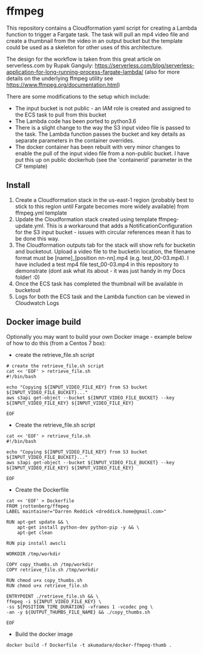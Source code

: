 # ffmpeg

This repository contains a Cloudformation yaml script for creating a Lambda function to trigger a Fargate task. The task will pull an mp4 video file and create a thumbnail from the video in an output bucket but the template could be used as a skeleton for other uses of this architecture.

The design for the workflow is taken from this great article on serverless.com by Rupak Ganguly: https://serverless.com/blog/serverless-application-for-long-running-process-fargate-lambda/ (also for more details on the underlying ffmpeg utility see https://www.ffmpeg.org/documentation.html)

There are some modifications to the setup which include:
* The input bucket is not public - an IAM role is created and assigned to the ECS task to pull from this bucket
* The Lambda code has been ported to python3.6
* There is a slight change to the way the S3 input video file is passed to the task. The Lambda function passes the bucket and key details as separate parameters in the container overrides.
* The docker container has been rebuilt with very minor changes to enable the pull of the input video file from a non-public bucket. I have put this up on public dockerhub (see the 'containerid' parameter in the CF template)

## Install

1. Create a Cloudformation stack in the us-east-1 region (probably best to stick to this region until Fargate becomes more widely available) from ffmpeg.yml template
1. Update the Cloudformation stack created using template ffmpeg-update.yml. This is a workaround that adds a NotificationConfiguration for the S3 input bucket - issues with circular references mean it has to be done this way.
1. The Cloudformation outputs tab for the stack will show refs for bucketin and bucketout. Upload a video file to the bucketin location, the filename format must be [name]_[position nn-nn].mp4 (e.g. test_00-03.mp4). I have included a test mp4 file test_00-03.mp4 in this repository to demonstrate (dont ask what its about - it was just handy in my Docs folder! :0)
1. Once the ECS task has completed the thumbnail will be available in bucketout
1. Logs for both the ECS task and the Lambda function can be viewed in Cloudwatch Logs


## Docker image build

Optionally you may want to build your own Docker image - example below of how to do this (from a Centos 7 box):

* create the retrieve_file.sh script
```
# create the retrieve_file.sh script
cat << 'EOF' > retrieve_file.sh
#!/bin/bash

echo "Copying ${INPUT_VIDEO_FILE_KEY} from S3 bucket ${INPUT_VIDEO_FILE_BUCKET}..."
aws s3api get-object --bucket ${INPUT_VIDEO_FILE_BUCKET} --key ${INPUT_VIDEO_FILE_KEY} ${INPUT_VIDEO_FILE_KEY}

EOF
```
* Create the retrieve_file.sh script
```
cat << 'EOF' > retrieve_file.sh
#!/bin/bash

echo "Copying ${INPUT_VIDEO_FILE_KEY} from S3 bucket ${INPUT_VIDEO_FILE_BUCKET}..."
aws s3api get-object --bucket ${INPUT_VIDEO_FILE_BUCKET} --key ${INPUT_VIDEO_FILE_KEY} ${INPUT_VIDEO_FILE_KEY}

EOF
```

* Create the Dockerfile
```
cat << 'EOF' > Dockerfile
FROM jrottenberg/ffmpeg
LABEL maintainer="Darren Reddick <dreddick.home@gmail.com>"

RUN apt-get update && \
    apt-get install python-dev python-pip -y && \
    apt-get clean

RUN pip install awscli

WORKDIR /tmp/workdir

COPY copy_thumbs.sh /tmp/workdir
COPY retrieve_file.sh /tmp/workdir

RUN chmod u+x copy_thumbs.sh
RUN chmod u+x retrieve_file.sh

ENTRYPOINT ./retrieve_file.sh && \
ffmpeg -i ${INPUT_VIDEO_FILE_KEY} \
-ss ${POSITION_TIME_DURATION} -vframes 1 -vcodec png \
-an -y ${OUTPUT_THUMBS_FILE_NAME} && ./copy_thumbs.sh

EOF
```

* Build the docker image
```
docker build -f Dockerfile -t akumadare/docker-ffmpeg-thumb .
```






